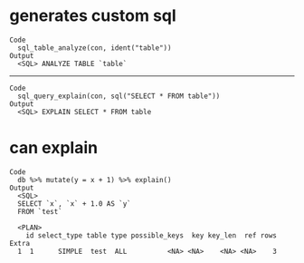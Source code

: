 # generates custom sql

    Code
      sql_table_analyze(con, ident("table"))
    Output
      <SQL> ANALYZE TABLE `table`

---

    Code
      sql_query_explain(con, sql("SELECT * FROM table"))
    Output
      <SQL> EXPLAIN SELECT * FROM table

# can explain

    Code
      db %>% mutate(y = x + 1) %>% explain()
    Output
      <SQL>
      SELECT `x`, `x` + 1.0 AS `y`
      FROM `test`
      
      <PLAN>
        id select_type table type possible_keys  key key_len  ref rows Extra
      1  1      SIMPLE  test  ALL          <NA> <NA>    <NA> <NA>    3      

